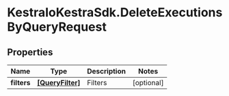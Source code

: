 # KestraIoKestraSdk.DeleteExecutionsByQueryRequest

## Properties

Name | Type | Description | Notes
------------ | ------------- | ------------- | -------------
**filters** | [**[QueryFilter]**](QueryFilter.md) | Filters | [optional] 


